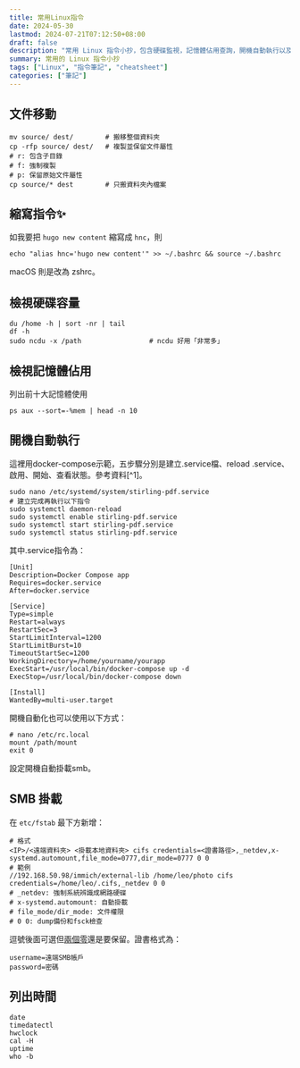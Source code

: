 ```yaml
---
title: 常用Linux指令
date: 2024-05-30
lastmod: 2024-07-21T07:12:50+08:00
draft: false
description: "常用 Linux 指令小抄，包含硬碟監視，記憶體佔用查詢，開機自動執行以及SMB掛載。"
summary: 常用的 Linux 指令小抄
tags: ["Linux", "指令筆記", "cheatsheet"]
categories: ["筆記"]
---
```


## 文件移動
```
mv source/ dest/        # 搬移整個資料夾
cp -rfp source/ dest/   # 複製並保留文件屬性
# r: 包含子目錄
# f: 強制複製
# p: 保留原始文件屬性
cp source/* dest        # 只搬資料夾內檔案
```

## 縮寫指令✨
如我要把 `hugo new content` 縮寫成 `hnc`，則
```
echo "alias hnc='hugo new content'" >> ~/.bashrc && source ~/.bashrc
```
macOS 則是改為 zshrc。

## 檢視硬碟容量
```
du /home -h | sort -nr | tail
df -h
sudo ncdu -x /path                 # ncdu 好用「非常多」
```

## 檢視記憶體佔用
列出前十大記憶體使用
```
ps aux --sort=-%mem | head -n 10
```

## 開機自動執行
這裡用docker-compose示範，五步驟分別是建立.service檔、reload .service、啟用、開始、查看狀態。參考資料[^1]。

```
sudo nano /etc/systemd/system/stirling-pdf.service
# 建立完成再執行以下指令
sudo systemctl daemon-reload
sudo systemctl enable stirling-pdf.service
sudo systemctl start stirling-pdf.service
sudo systemctl status stirling-pdf.service
```

其中.service指令為：
```
[Unit]
Description=Docker Compose app
Requires=docker.service
After=docker.service

[Service]
Type=simple
Restart=always
RestartSec=3
StartLimitInterval=1200
StartLimitBurst=10
TimeoutStartSec=1200
WorkingDirectory=/home/yourname/yourapp
ExecStart=/usr/local/bin/docker-compose up -d
ExecStop=/usr/local/bin/docker-compose down

[Install]
WantedBy=multi-user.target
```

開機自動化也可以使用以下方式：
```
# nano /etc/rc.local
mount /path/mount
exit 0
```
設定開機自動掛載smb。


## SMB 掛載

在 `etc/fstab` 最下方新增：
```
# 格式
<IP>/<遠端資料夾> <掛載本地資料夾> cifs credentials=<證書路徑>,_netdev,x-systemd.automount,file_mode=0777,dir_mode=0777 0 0
# 範例
//192.168.50.98/immich/external-lib /home/leo/photo cifs credentials=/home/leo/.cifs,_netdev 0 0
# _netdev: 強制系統辨識成網路硬碟
# x-systemd.automount: 自動掛載
# file_mode/dir_mode: 文件權限
# 0 0: dump備份和fsck檢查
```
逗號後面可選但[兩個零](https://rain.tips/2024/02/06/%E5%AF%A6%E6%88%B0%E6%95%99%E5%AD%B8%EF%BC%9A%E5%AF%A6%E7%8F%BEubuntu%E7%92%B0%E5%A2%83%E4%B8%AD%E9%AB%98%E6%95%88%E7%9A%84%E7%A1%AC%E7%A2%9F%E5%85%B1%E4%BA%AB/)還是要保留。證書格式為：
```
username=遠端SMB帳戶
password=密碼
```

## 列出時間
```shell
date
timedatectl
hwclock
cal -H
uptime
who -b
```